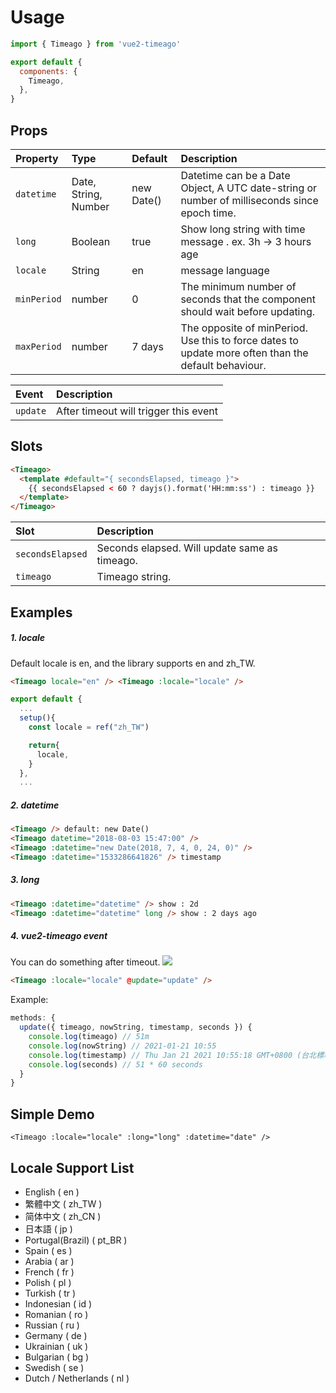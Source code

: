 # Usage

```js
import { Timeago } from 'vue2-timeago'

export default {
  components: {
    Timeago,
  },
}
```

## Props

| Property    | Type                 | Default    | Description                                                                                         |
| :---------- | :------------------- | :--------- | :-------------------------------------------------------------------------------------------------- |
| `datetime`  | Date, String, Number | new Date() | Datetime can be a Date Object, A UTC date-string or number of milliseconds since epoch time.        |
| `long`      | Boolean              | true       | Show long string with time message . ex. 3h -> 3 hours age                                          |
| `locale`    | String               | en         | message language                                                                                    |
| `minPeriod` | number               | 0          | The minimum number of seconds that the component should wait before updating.                       |
| `maxPeriod` | number               | 7 days     | The opposite of minPeriod. Use this to force dates to update more often than the default behaviour. |

| Event    | Description                           |
| :------- | :------------------------------------ |
| `update` | After timeout will trigger this event |

## Slots

```html
<Timeago>
  <template #default="{ secondsElapsed, timeago }">
    {{ secondsElapsed < 60 ? dayjs().format('HH:mm:ss') : timeago }}
  </template>
</Timeago>
```

| Slot             | Description                                   |
| :--------------- | :-------------------------------------------- |
| `secondsElapsed` | Seconds elapsed. Will update same as timeago. |
| `timeago`        | Timeago string.                               |

## Examples

##### 1. locale

Default locale is en, and the library supports en and zh_TW.

```html
<Timeago locale="en" /> <Timeago :locale="locale" />
```

```js
export default {
  ...
  setup(){
    const locale = ref("zh_TW")

    return{
      locale,
    }
  },
  ...
```

##### 2. datetime

```html
<Timeago /> default: new Date()
<Timeago datetime="2018-08-03 15:47:00" />
<Timeago :datetime="new Date(2018, 7, 4, 0, 24, 0)" />
<Timeago :datetime="1533286641826" /> timestamp
```

##### 3. long

```html
<Timeago :datetime="datetime" /> show : 2d
<Timeago :datetime="datetime" long /> show : 2 days ago
```

##### 4. vue2-timeago event

You can do something after timeout.
<img src="https://i.imgur.com/V1K6Xa2.gif"/>

```html
<Timeago :locale="locale" @update="update" />
```

Example:

```javascript
methods: {
  update({ timeago, nowString, timestamp, seconds }) {
    console.log(timeago) // 51m
    console.log(nowString) // 2021-01-21 10:55
    console.log(timestamp) // Thu Jan 21 2021 10:55:18 GMT+0800 (台北標準時間)
    console.log(seconds) // 51 * 60 seconds
  }
}
```

## Simple Demo

<ClientOnly>
  <TimeagoExample />
</ClientOnly>

```vue
<Timeago :locale="locale" :long="long" :datetime="date" />
```

<script setup>
import TimeagoExample from './TimeagoExample.vue'
</script>

## Locale Support List

- English ( en )
- 繁體中文 ( zh_TW )
- 简体中文 ( zh_CN )
- 日本語 ( jp )
- Portugal(Brazil) ( pt_BR )
- Spain ( es )
- Arabia ( ar )
- French ( fr )
- Polish ( pl )
- Turkish ( tr )
- Indonesian ( id )
- Romanian ( ro )
- Russian ( ru )
- Germany ( de )
- Ukrainian ( uk )
- Bulgarian ( bg )
- Swedish ( se )
- Dutch / Netherlands ( nl )
